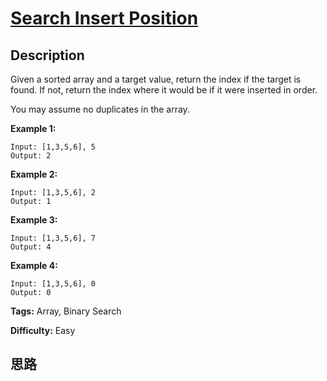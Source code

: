 # [Search Insert Position][title]

## Description

Given a sorted array and a target value, return the index if the target is
found. If not, return the index where it would be if it were inserted in
order.

You may assume no duplicates in the array.

**Example 1:**
            Input: [1,3,5,6], 5    Output: 2    

**Example 2:**
            Input: [1,3,5,6], 2    Output: 1    

**Example 3:**
            Input: [1,3,5,6], 7    Output: 4    

**Example 4:**
            Input: [1,3,5,6], 0    Output: 0    


**Tags:** Array, Binary Search

**Difficulty:** Easy

## 思路

[title]: https://leetcode.com/problems/search-insert-position
